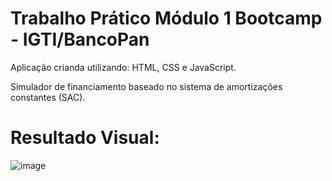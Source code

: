 # Trabalho Prático Módulo 1 Bootcamp - IGTI/BancoPan

Aplicação crianda utilizando: HTML, CSS e JavaScript.

Simulador de financiamento baseado no sistema de amortizações constantes (SAC).

# Resultado Visual:

![image](https://user-images.githubusercontent.com/68572002/150236888-7da6c576-1f4e-4f26-b4b9-f1c99a6645f5.png)
